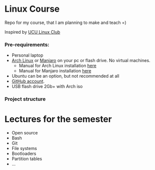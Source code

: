 # Linux Course
Repo for my course, that I am planning to make and teach =)

Inspired by [UCU Linux Club](https://github.com/ucu-cs/UCU_Linux_Club)

### Pre-requirements: 
- Personal laptop
- [Arch Linux](https://www.archlinux.org/) or [Manjaro](https://manjaro.org/downloads/official/gnome/) on your pc or flash drive. No virtual machines.
	- Manual for Arch Linux installation [here](https://ucu-cs.github.io/UCU_Linux_Club/articles/arch-manual/)
    - Manual for Manjaro installation [here](https://ucu-cs.github.io/UCU_Linux_Club/articles/manjaro-manual/)
- Ubuntu can be an option, but not recommended at all
- [GitHub account](https://github.com/).
- USB flash drive 2Gb+ with Arch iso 

### Project structure

# Lectures for the semester

- Open source
- Bash
- Git
- File systems
- Bootloaders
- Partition tables
- ...

